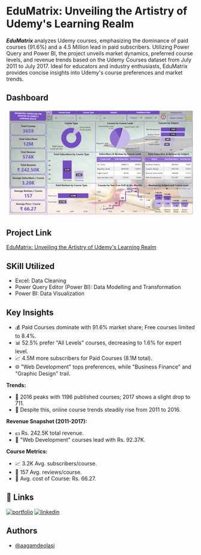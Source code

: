 # EduMatrix: Unveiling the Artistry of Udemy's Learning Realm

_**EduMatrix**_ analyzes Udemy courses, emphasizing the dominance of paid courses (91.6%) and a 4.5 Million lead in paid subscribers. Utilizing Power Query and Power BI, the project unveils market dynamics, preferred course levels, and revenue trends based on the Udemy Courses dataset from July 2011 to July 2017. Ideal for educators and industry enthusiasts, EduMatrix provides concise insights into Udemy's course preferences and market trends.


## Dashboard

![Dashboard Screenshot](https://github.com/aagamdeolasi/Udemy-Dashboard-Jan-2024/blob/main/Dashboard%20SS.png?raw=true)


## Project Link

[EduMatrix: Unveiling the Artistry of Udemy's Learning Realm](https://app.powerbi.com/view?r=eyJrIjoiYjA4NjIzMmUtY2RiNS00MmUyLWIyZTItYTgxMzgzMDk0MzE1IiwidCI6ImRmODY3OWNkLWE4MGUtNDVkOC05OWFjLWM4M2VkN2ZmOTVhMCJ9)
## SKill Utilized

- Excel: Data Cleaning
- Power Query Editor (Power BI): Data Modelling and Transformation
- Power BI: Data Visualization


## Key Insights

- 💰 Paid Courses dominate with 91.6% market share; Free courses limited to 8.4%.
- 📊 52.5% prefer "All Levels" courses, decreasing to 1.6% for expert level.
- 📈 4.5M more subscribers for Paid Courses (8.1M total).
- 🌐 "Web Development" tops preferences, while "Business Finance" and "Graphic Design" trail.

**Trends:**
- 📅 2016 peaks with 1196 published courses; 2017 shows a slight drop to 711.
- 🔄 Despite this, online course trends steadily rise from 2011 to 2016.

**Revenue Snapshot (2011-2017):**
- 💵 Rs. 242.5K total revenue.
- 💼 "Web Development" courses lead with Rs. 92.37K.

**Course Metrics:**
- 📈 3.2K Avg. subscribers/course.
- 🌟 157 Avg. reviews/course.
- 💸 Avg. cost of Course: Rs. 66.27.

## 🔗 Links

[![portfolio](https://img.shields.io/badge/my_portfolio-000?style=for-the-badge&logo=ko-fi&logoColor=white)](https://aagamdeolasi.github.io/portfolio/)
[![linkedin](https://img.shields.io/badge/linkedin-0A66C2?style=for-the-badge&logo=linkedin&logoColor=white)](https://www.linkedin.com/in/aagam-deolasi)



## Authors

- [@aagamdeolasi](https://github.com/aagamdeolasi)
